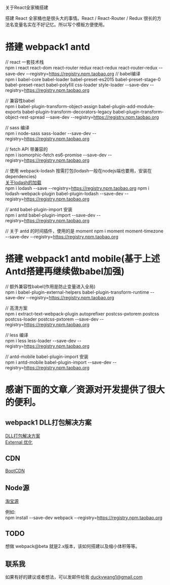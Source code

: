 关于React全家桶搭建

搭建 React 全家桶也是很头大的事情。React / React-Router / Redux 很长的方法名变量名实在不好记忆。所以写个模板方便使用。

# 搭建 webpack1 antd

// react 一套技术栈  
npm i react react-dom react-router redux react-redux react-router-redux --save-dev --registry=https://registry.npm.taobao.org
// babel编译  
npm i babel-core babel-loader babel-preset-es2015 babel-preset-stage-0 babel-preset-react babel-polyfill css-loader style-loader --save-dev --registry=https://registry.npm.taobao.org

// 兼容性babel  
npm i babel-plugin-transform-object-assign babel-plugin-add-module-exports babel-plugin-transform-decorators-legacy babel-plugin-transform-object-rest-spread --save-dev --registry=https://registry.npm.taobao.org

// sass 编译  
npm i node-sass sass-loader --save-dev --registry=https://registry.npm.taobao.org

// fetch API 带兼容的  
npm i isomorphic-fetch es6-promise --save-dev --registry=https://registry.npm.taobao.org

// 使用 webpack-lodash 按需打包(lodash一般在nodejs端也要用，安装在dependencies)  
[关于lodash的加载](https://imys.net/20161217/webpack-use-lodash.html)  
npm i lodash --save --registry=https://registry.npm.taobao.org
npm i lodash-webpack-plugin babel-plugin-lodash --save-dev --registry=https://registry.npm.taobao.org

// antd babel-plugin-import 安装  
npm i antd babel-plugin-import --save-dev --registry=https://registry.npm.taobao.org

// 关于 antd 的时间插件，使用的是 moment
npm i moment moment-timezone --save-dev --registry=https://registry.npm.taobao.org

# 搭建 webpack1 antd mobile(基于上述Antd搭建再继续做babel加强)

// 额外兼容性babel(作用是防止变量进入全局)  
npm i babel-plugin-external-helpers babel-plugin-transform-runtime --save-dev --registry=https://registry.npm.taobao.org

// 高清方案  
npm i extract-text-webpack-plugin autoprefixer postcss-pxtorem postcss postcss-loader postcss-pxtorem --save-dev --registry=https://registry.npm.taobao.org

// less 编译  
npm i less less-loader --save-dev --registry=https://registry.npm.taobao.org

// antd-mobile babel-plugin-import 安装  
npm i antd-mobile babel-plugin-import --save-dev --registry=https://registry.npm.taobao.org

# 感谢下面的文章／资源对开发提供了很大的便利。  
## webpack1 DLL打包解决方案

[DLL打包解决方案](https://segmentfault.com/a/1190000006087638)  
[External 优化](https://github.com/youngwind/blog/issues/65)  

## CDN
[BootCDN](http://www.bootcdn.cn)  

## Node源
[淘宝源](http://npm.taobao.org)    

例如:    
npm install --save-dev webpack --registry=https://registry.npm.taobao.org   


## TODO
想做 webpack@beta 就是2.x版本，该如何搭建以及缩小体积等等。

## 联系我
如果有好的建议或者想法，可以发邮件给我 duckywang1@gmail.com

